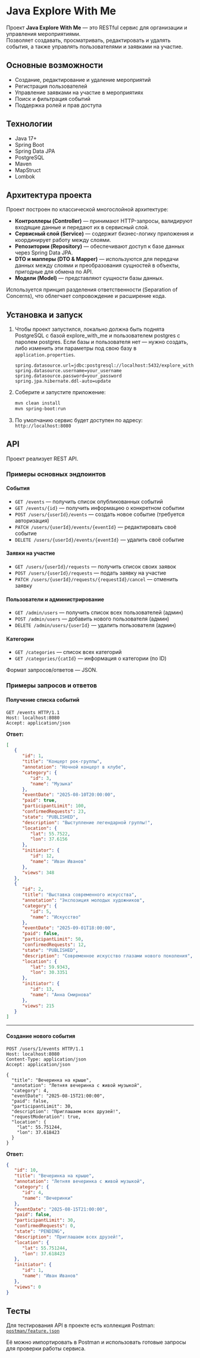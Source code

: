 # Java Explore With Me

Проект **Java Explore With Me** — это RESTful сервис для организации и управления мероприятиями.  
Позволяет создавать, просматривать, редактировать и удалять события, а также управлять пользователями и заявками на участие.

## Основные возможности

- Создание, редактирование и удаление мероприятий
- Регистрация пользователей
- Управление заявками на участие в мероприятиях
- Поиск и фильтрация событий
- Поддержка ролей и прав доступа

## Технологии

- Java 17+
- Spring Boot
- Spring Data JPA
- PostgreSQL
- Maven
- MapStruct
- Lombok

## Архитектура проекта

Проект построен по классической многослойной архитектуре:

- **Контроллеры (Controller)** — принимают HTTP-запросы, валидируют входящие данные и передают их в сервисный слой.
- **Сервисный слой (Service)** — содержит бизнес-логику приложения и координирует работу между слоями.
- **Репозитории (Repository)** — обеспечивают доступ к базе данных через Spring Data JPA.
- **DTO и мапперы (DTO & Mapper)** — используются для передачи данных между слоями и преобразования сущностей в объекты, пригодные для обмена по API.
- **Модели (Model)** — представляют сущности базы данных.

Используется принцип разделения ответственности (Separation of Concerns), что облегчает сопровождение и расширение кода.

## Установка и запуск

1. Чтобы проект запустился, локально должна быть поднята PostgreSQL с базой explore_with_me и пользователем postgres с паролем postgres.
   Если базы и пользователя нет — нужно создать, либо изменить эти параметры под свою базу в `application.properties`.

   ```application.properties
   spring.datasource.url=jdbc:postgresql://localhost:5432/explore_with_me
   spring.datasource.username=your_username
   spring.datasource.password=your_password
   spring.jpa.hibernate.ddl-auto=update
   ```

3. Соберите и запустите приложение:

   ```bash
   mvn clean install
   mvn spring-boot:run
   ```

4. По умолчанию сервис будет доступен по адресу:  
   `http://localhost:8080`

## API

Проект реализует REST API.

### Примеры основных эндпоинтов

#### События

- `GET /events` — получить список опубликованных событий
- `GET /events/{id}` — получить информацию о конкретном событии
- `POST /users/{userId}/events` — создать новое событие (требуется авторизация)
- `PATCH /users/{userId}/events/{eventId}` — редактировать своё событие
- `DELETE /users/{userId}/events/{eventId}` — удалить своё событие

#### Заявки на участие

- `GET /users/{userId}/requests` — получить список своих заявок
- `POST /users/{userId}/requests` — подать заявку на участие
- `PATCH /users/{userId}/requests/{requestId}/cancel` — отменить заявку

#### Пользователи и администрирование

- `GET /admin/users` — получить список всех пользователей (админ)
- `POST /admin/users` — добавить нового пользователя (админ)
- `DELETE /admin/users/{userId}` — удалить пользователя (админ)

#### Категории

- `GET /categories` — список всех категорий
- `GET /categories/{catId}` — информация о категории (по ID)

Формат запросов/ответов — JSON.

### Примеры запросов и ответов

#### Получение списка событий

```http
GET /events HTTP/1.1
Host: localhost:8080
Accept: application/json
```

**Ответ:**

```json
[
   {
      "id": 1,
      "title": "Концерт рок-группы",
      "annotation": "Ночной концерт в клубе",
      "category": {
         "id": 3,
         "name": "Музыка"
      },
      "eventDate": "2025-08-10T20:00:00",
      "paid": true,
      "participantLimit": 100,
      "confirmedRequests": 23,
      "state": "PUBLISHED",
      "description": "Выступление легендарной группы!",
      "location": {
         "lat": 55.7522,
         "lon": 37.6156
      },
      "initiator": {
         "id": 12,
         "name": "Иван Иванов"
      },
      "views": 348
   },
   {
      "id": 2,
      "title": "Выставка современного искусства",
      "annotation": "Экспозиция молодых художников",
      "category": {
         "id": 5,
         "name": "Искусство"
      },
      "eventDate": "2025-09-01T18:00:00",
      "paid": false,
      "participantLimit": 50,
      "confirmedRequests": 12,
      "state": "PUBLISHED",
      "description": "Современное искусство глазами нового поколения",
      "location": {
         "lat": 59.9343,
         "lon": 30.3351
      },
      "initiator": {
         "id": 13,
         "name": "Анна Смирнова"
      },
      "views": 215
   }
]

```

---

#### Создание нового события

```http
POST /users/1/events HTTP/1.1
Host: localhost:8080
Content-Type: application/json
Accept: application/json

{
  "title": "Вечеринка на крыше",
  "annotation": "Летняя вечеринка с живой музыкой",
  "category": 4,
  "eventDate": "2025-08-15T21:00:00",
  "paid": false,
  "participantLimit": 30,
  "description": "Приглашаем всех друзей!",
  "requestModeration": true,
  "location": {
    "lat": 55.751244,
    "lon": 37.618423
  }
}
```

**Ответ:**

```json
{
   "id": 10,
   "title": "Вечеринка на крыше",
   "annotation": "Летняя вечеринка с живой музыкой",
   "category": {
      "id": 4,
      "name": "Вечеринки"
   },
   "eventDate": "2025-08-15T21:00:00",
   "paid": false,
   "participantLimit": 30,
   "confirmedRequests": 0,
   "state": "PENDING",
   "description": "Приглашаем всех друзей!",
   "location": {
      "lat": 55.751244,
      "lon": 37.618423
   },
   "initiator": {
      "id": 1,
      "name": "Иван Иванов"
   },
   "views": 0
}
```

## Тесты

Для тестирования API в проекте есть коллекция Postman:  
[`postman/feature.json`](https://github.com/semigris/java-explore-with-me/blob/main/postman/feature.json)

Её можно импортировать в Postman и использовать готовые запросы для проверки работы сервиса.